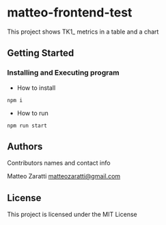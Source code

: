 # matteo-frontend-test

This project shows TK1_ metrics in a table and a chart

## Getting Started

### Installing and Executing program

* How to install
```
npm i
```

* How to run
```
npm run start
```

## Authors

Contributors names and contact info

Matteo Zaratti
matteozaratti@gmail.com

## License

This project is licensed under the MIT License
